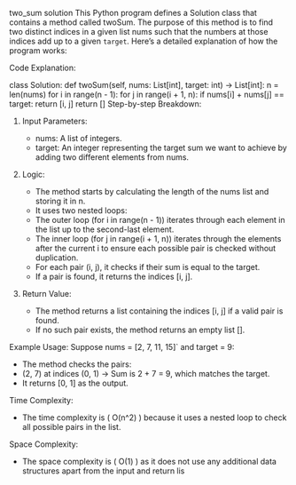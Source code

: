 two_sum solution
This Python program defines a Solution class that contains a method called twoSum. The purpose of this method is to find two distinct indices in a given list nums such that the numbers at those indices add up to a given `target`. Here’s a detailed explanation of how the program works:

Code Explanation:

class Solution:
    def twoSum(self, nums: List[int], target: int) -> List[int]:
        n = len(nums) 
        for i in range(n - 1):
             for j in range(i + 1, n):
                 if nums[i] + nums[j] == target:
                    return [i, j]
        return []
Step-by-step Breakdown:

1. Input Parameters:
   - nums: A list of integers.
   - target: An integer representing the target sum we want to achieve by adding two different elements from nums.

2. Logic:
   - The method starts by calculating the length of the nums list and storing it in n.
   - It uses two nested loops:
   - The outer loop (for i in range(n - 1)) iterates through each element in the list up to the second-last element.
   - The inner loop (for j in range(i + 1, n)) iterates through the elements after the current i to ensure each possible pair is checked without duplication.
   - For each pair (i, j), it checks if their sum is equal to the target.
   - If a pair is found, it returns the indices [i, j].

3. Return Value:
   - The method returns a list containing the indices [i, j] if a valid pair is found.
   - If no such pair exists, the method returns an empty list [].

Example Usage:
Suppose nums = [2, 7, 11, 15]` and target = 9:
- The method checks the pairs:
- (2, 7) at indices (0, 1) → Sum is 2 + 7 = 9, which matches the target.
- It returns [0, 1] as the output.

Time Complexity:
- The time complexity is \( O(n^2) \) because it uses a nested loop to check all possible pairs in the list.

Space Complexity:
- The space complexity is \( O(1) \) as it does not use any additional data structures apart from the input and return lis
